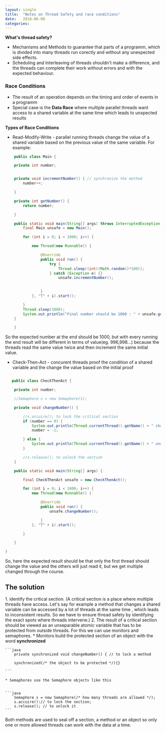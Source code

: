 ```yaml
---
layout: single
title:  "Notes on Thread Safety and race conditions"
date:   2018-06-08
categories: 
---
```



<b>What's thread safety?</b>

* Mechanisms and Methods to guarantee that parts of a programm, which is divided into many threads run corectly and without any unexpected side effects.
* Scheduling and Interleaving of threads shouldn't make a difference, and the threads can complete their work without errors and with the expected behaviour.

<h3>Race Conditions</h3> 

* The result of an operation depends on the timing and order of events in a programm
* Special case is the <b>Data Race</b> where multiple parallel threads want access to a shared variable at the same time which leads to unxpected results

<b>Types of Race Conditions</b>


* Read-Modify-Write - parallel running threads change the value of a shared variable based on the previous value of the same variable.
For example: 

```java    
    public class Main {

	private int number;


	private void incrementNumber() { // synchronize the method
		number++;

	}

	private int getNumber() {
		return number;

	}

	public static void main(String[] args) throws InterruptedException {
		final Main unsafe = new Main();

		for (int i = 0; i < 1000; i++) {

			new Thread(new Runnable() {

				@Override
				public void run() {
					try {
						Thread.sleep((int)(Math.random()*100));
					} catch (Exception e) {}
						unsafe.incrementNumber();

					
				}
			}, "T" + i).start();

		}
		Thread.sleep(1000);
		System.out.println("Final number should be 1000 : " + unsafe.getNumber());
	}

    }

```
So the expected number at the end should be 1000, but with every running the end result will be different in terms of value(eg. 996,998...) because the threads read the same value twice and then increment the same initial value.


* Check-Then-Act - concurent threads proof the condition of a shared variable and the change the value based on the initial proof 

```java

   public class CheckThenAct {

	private int number;

	//Semaphore s = new Semaphore(1);

	private void changeNumber() {

		//s.accuire(); to lock the critical section
		if (number == 0) {
			System.out.println(Thread.currentThread().getName() + " changed!");
			number = -1;

		} else {
			System.out.println(Thread.currentThread().getName() + " unchanged!");
		}

		//s.release(); to unlock the section
	}

	public static void main(String[] args) {

		final CheckThenAct unsafe = new CheckThenAct();

		for (int i = 0; i < 1000; i++) {
			new Thread(new Runnable() {

				@Override
				public void run() {
					unsafe.changeNumber();

				}
			}, "T" + i).start();

		}

	}

}
```

So, here the expected result should be that only the first thread should change the value and the others will just read it, but we get multiple changed through the course. 


<h2>The solution</h2>
1. identify the critical section. 
(A critical section is a place where multiple threads have access. Let's say for example  a method that changes a shared variable can be accessed by a lot of threads at the same time , which leads to inconsistent results. So we have to ensure thread safety by identifying the exact spots where threads intervene.) 
2. The result of a critical section should be viewed as an unseparable atomic variable that has to be protected from outside threads. For this we can use monitors and semaphores.
	* Monitors build the protected section of an object with the word <b>synchronized</b>

	```java
		private synchronized void changeNumber() { // to lock a method

		synchronized(/* the object to be protected */){}

	```

	* Semaphores use the Semaphore objects like this 


	```java
		Semaphore s = new Semaphore(/* how many threads are allowed */);
		s.accuire():// to lock the section;
		s.release(); // to unlock it 
	```
Both methods are used to seal off a section, a method or an object so only one or more allowed threads can work with the data at a time. 
			





